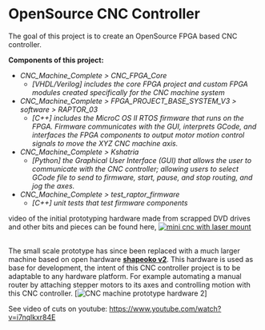 # OpenSource CNC Controller
The goal of this project is to create an OpenSource FPGA based CNC controller. 

**Components of this project:**
  * *CNC_Machine_Complete > CNC_FPGA_Core*
    * *[VHDL/Verilog] includes the core FPGA project and custom FPGA modules created specifically for the CNC machine 
    system*
  * *CNC_Machine_Complete > FPGA_PROJECT_BASE_SYSTEM_V3 > software > RAPTOR_03*
    * *[C++] includes the MicroC OS II RTOS firmware that runs on the FPGA. Firmware communicates with the GUI, 
    interprets GCode, and interfaces the FPGA components to output motor motion control signals to move the 
    XYZ CNC machine axis.*
  * *CNC_Machine_Complete > Kshatria*
    * *[Python] the Graphical User Interface (GUI) that allows the user to communicate with the CNC controller; 
    allowing users to select GCode file to send to firmware, start, pause, and stop routing, and jog the axes.*
  * *CNC_Machine_Complete > test_raptor_firmware*
    * *[C++] unit tests that test firmware components*


video of the initial prototyping hardware made from scrapped DVD drives and other bits and pieces can be found here,
[![mini cnc with laser mount](https://raw.githubusercontent.com/mhouse1/mechsoftronic/GUI_and_FW_Test/Kshatria/R_and_D/prototyping_hardware.png)](https://www.youtube.com/watch?v=V51caXYTmaI)

<br>The small scale prototype has since been replaced with a much larger machine based on open hardware [**shapeoko v2**](https://github.com/shapeoko/Shapeoko_2). This hardware is used as base for development, the intent of this CNC controller project is to be adaptable to any hardware platform. For example automating a manual router by attaching stepper motors to its axes and controlling motion with this CNC controller.
[![CNC machine prototype hardware 2](https://raw.githubusercontent.com/mhouse1/mechsoftronic/GUI_and_FW_Test/Kshatria/R_and_D/prototyping_hardware_v2.png)]

See video of cuts on youtube: https://www.youtube.com/watch?v=i7nqlkxr84E
